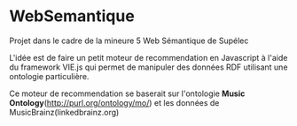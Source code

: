 # WebSemantique

Projet dans le cadre de la mineure 5 Web Sémantique de Supélec

L'idée est de faire un petit moteur de recommendation en Javascript à l'aide du framework VIE.js qui permet de manipuler des données RDF utilisant une ontologie particulière.

Ce moteur de recommendation se baserait sur l'ontologie **Music Ontology**(http://purl.org/ontology/mo/) et les données de MusicBrainz(linkedbrainz.org)
